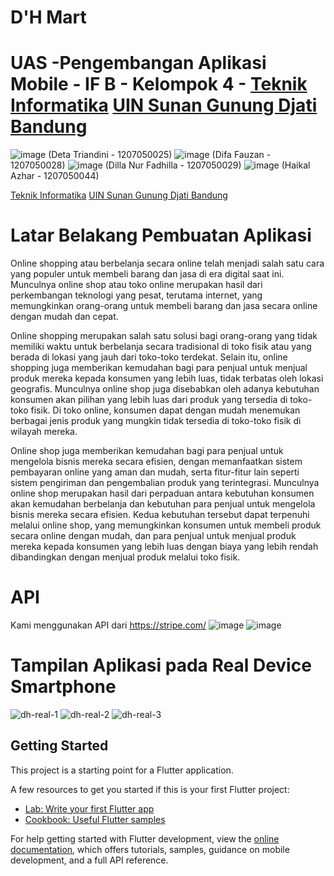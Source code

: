 # D'H Mart
# UAS -Pengembangan Aplikasi Mobile - IF B - Kelompok 4 - [Teknik Informatika](http://if.uinsgd.ac.id/) [UIN Sunan Gunung Djati Bandung](https://uinsgd.ac.id/)
 
![image](https://user-images.githubusercontent.com/83359019/210060801-13599c7c-b83f-4692-ab5f-10006b8f1d04.png) (Deta Triandini - 1207050025)
![image](https://user-images.githubusercontent.com/83359019/210061124-77664707-8f39-4e52-8d03-8b5e21dcb602.png) (Difa Fauzan - 1207050028)
![image](https://user-images.githubusercontent.com/83359019/210061307-4b87416d-83d9-4130-844e-8ff059e54c61.png) (Dilla Nur Fadhilla - 1207050029)
![image](https://user-images.githubusercontent.com/83359019/210061335-66dae98d-6782-4adf-af8e-fa112af853c9.png) (Haikal Azhar - 1207050044)

[Teknik Informatika](http://if.uinsgd.ac.id/) [UIN Sunan Gunung Djati Bandung](https://uinsgd.ac.id/)

# Latar Belakang Pembuatan Aplikasi 
Online shopping atau berbelanja secara online telah menjadi salah satu cara yang populer untuk membeli barang dan jasa di era digital saat ini. Munculnya online shop atau toko online merupakan hasil dari perkembangan teknologi yang pesat, terutama internet, yang memungkinkan orang-orang untuk membeli barang dan jasa secara online dengan mudah dan cepat.

Online shopping merupakan salah satu solusi bagi orang-orang yang tidak memiliki waktu untuk berbelanja secara tradisional di toko fisik atau yang berada di lokasi yang jauh dari toko-toko terdekat. Selain itu, online shopping juga memberikan kemudahan bagi para penjual untuk menjual produk mereka kepada konsumen yang lebih luas, tidak terbatas oleh lokasi geografis.
Munculnya online shop juga disebabkan oleh adanya kebutuhan konsumen akan pilihan yang lebih luas dari produk yang tersedia di toko-toko fisik. Di toko online, konsumen dapat dengan mudah menemukan berbagai jenis produk yang mungkin tidak tersedia di toko-toko fisik di wilayah mereka.

Online shop juga memberikan kemudahan bagi para penjual untuk mengelola bisnis mereka secara efisien, dengan memanfaatkan sistem pembayaran online yang aman dan mudah, serta fitur-fitur lain seperti sistem pengiriman dan pengembalian produk yang terintegrasi.
Munculnya online shop merupakan hasil dari perpaduan antara kebutuhan konsumen akan kemudahan berbelanja dan kebutuhan para penjual untuk mengelola bisnis mereka secara efisien. Kedua kebutuhan tersebut dapat terpenuhi melalui online shop, yang memungkinkan konsumen untuk membeli produk secara online dengan mudah, dan para penjual untuk menjual produk mereka kepada konsumen yang lebih luas dengan biaya yang lebih rendah dibandingkan dengan menjual produk melalui toko fisik.


# API 
Kami menggunakan API dari https://stripe.com/
![image](https://user-images.githubusercontent.com/83359019/210061812-2e1cfbcf-6905-4945-860e-1436f84fcc32.png)
![image](https://user-images.githubusercontent.com/83359019/210061824-a1a6c8e3-d6d2-4e39-a053-56be2f495785.png)

# Tampilan Aplikasi pada Real Device Smartphone
![dh-real-1](https://user-images.githubusercontent.com/83359019/210061891-15e7f5e5-ce91-417c-8094-104d8e5ab9d3.jpg)
![dh-real-2](https://user-images.githubusercontent.com/83359019/210061903-649e4373-ba81-4f10-8380-86667d903275.jpg)
![dh-real-3](https://user-images.githubusercontent.com/83359019/210061913-e59d5f7a-ac84-4fc4-b511-5ae6fa9f52d2.jpg)









## Getting Started

This project is a starting point for a Flutter application.

A few resources to get you started if this is your first Flutter project:

- [Lab: Write your first Flutter app](https://docs.flutter.dev/get-started/codelab)
- [Cookbook: Useful Flutter samples](https://docs.flutter.dev/cookbook)

For help getting started with Flutter development, view the
[online documentation](https://docs.flutter.dev/), which offers tutorials,
samples, guidance on mobile development, and a full API reference.

